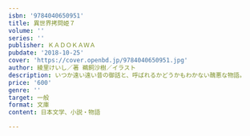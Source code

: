 ```yaml
---
isbn: '9784040650951'
title: 異世界拷問姫７
volume: ''
series: ''
publisher: ＫＡＤＯＫＡＷＡ
pubdate: '2018-10-25'
cover: 'https://cover.openbd.jp/9784040650951.jpg'
author: 綾里けいし／著 鵜飼沙樹／イラスト
description: いつか遠い遠い昔の御話と、呼ばれるかどうかもわかない醜悪な物語。
price: '600'
genre: ''
target: 一般
format: 文庫
content: 日本文学、小説・物語

---
```

